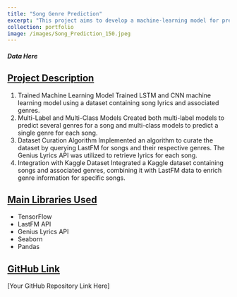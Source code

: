 ```yaml
---
title: "Song Genre Prediction"
excerpt: "This project aims to develop a machine-learning model for predicting song genres based on lyrics. By leveraging natural language processing and various types of Neural networks (LSTM, CNN, etc.), the system seeks to enhance genre classification accuracy, and provide valuable insights into patterns of particular genres." 
collection: portfolio
image: /images/Song_Prediction_150.jpeg
---
```

##### Data Here

##  <ins> Project Description </ins>

1. Trained Machine Learning Model
Trained LSTM and CNN machine learning model using a dataset containing song lyrics and associated genres. 
2. Multi-Label and Multi-Class Models
Created both multi-label models to predict several genres for a song and multi-class models to predict a single genre for each song.
3. Dataset Curation Algorithm
Implemented an algorithm to curate the dataset by querying LastFM for songs and their respective genres. The Genius Lyrics API was utilized to retrieve lyrics for each song.
4. Integration with Kaggle Dataset
Integrated a Kaggle dataset containing songs and associated genres, combining it with LastFM data to enrich genre information for specific songs.

## <ins> Main Libraries Used </ins>
- TensorFlow
- LastFM API
- Genius Lyrics API
- Seaborn
- Pandas

## <ins> GitHub Link </ins>
[Your GitHub Repository Link Here]
